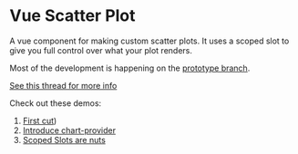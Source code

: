 # Vue Scatter Plot

A vue component for making custom scatter plots. It uses a scoped slot to give you full control over what your plot renders.

Most of the development is happening on the [prototype branch](https://github.com/trainorpj/vue-custom-plot/tree/prototype).

[See this thread for more info](https://twitter.com/pj_trainor/status/972930303374307328)

Check out these demos:

1.  [First cut](https://codesandbox.io/s/n98jqj84jl))
2.  [Introduce chart-provider](https://codesandbox.io/s/l34zj5x82l)
3.  [Scoped Slots are nuts](https://codesandbox.io/s/2jq8q63ryj)
